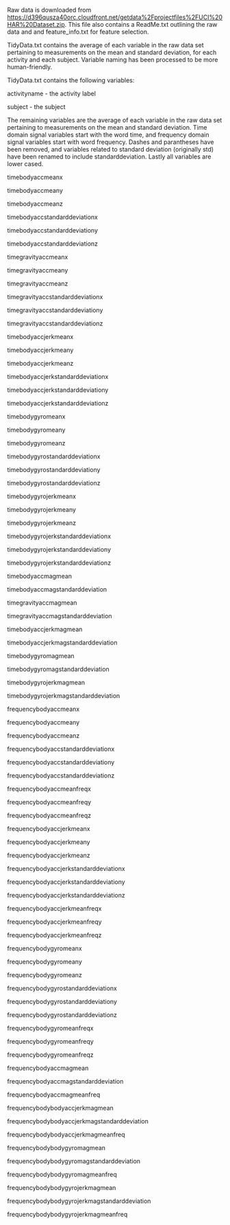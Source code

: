 Raw data is downloaded from https://d396qusza40orc.cloudfront.net/getdata%2Fprojectfiles%2FUCI%20HAR%20Dataset.zip.  This file also contains a ReadMe.txt outlining the raw data and and feature_info.txt for feature selection.  

TidyData.txt contains the average of each variable in the raw data set pertaining to measurements on the mean and standard deviation, for each activity and each subject.  Variable naming has been processed to be more human-friendly.  

TidyData.txt contains the following variables:

activityname - the activity label 

subject - the subject 

The remaining variables are the average of each variable in the raw data set pertaining to measurements on the mean and standard deviation.  Time domain signal variables start with the word time, and frequency domain signal variables start with word frequency.  Dashes and parantheses have been removed, and variables related to standard deviation (originally std) have been renamed to include standarddeviation.  Lastly all variables are lower cased.  

  
  timebodyaccmeanx  
  
  
  timebodyaccmeany  
   
  
  timebodyaccmeanz  
   
  
  timebodyaccstandarddeviationx  
   
  
  timebodyaccstandarddeviationy  
    
  
  timebodyaccstandarddeviationz  
   
  
  timegravityaccmeanx  
   
  
  timegravityaccmeany  
   
  
  timegravityaccmeanz  
   
  
  timegravityaccstandarddeviationx  
   
  
  timegravityaccstandarddeviationy  
  
  
  timegravityaccstandarddeviationz  
   
  
  timebodyaccjerkmeanx  
   
  
  timebodyaccjerkmeany  
  
  
  timebodyaccjerkmeanz  
   
  
  timebodyaccjerkstandarddeviationx  
  
  
  timebodyaccjerkstandarddeviationy  
   
  
  timebodyaccjerkstandarddeviationz  
   
  
  timebodygyromeanx  
     
  timebodygyromeany  
   
  
  timebodygyromeanz  
  
  
  timebodygyrostandarddeviationx  
  
  
  timebodygyrostandarddeviationy  
  
  
  timebodygyrostandarddeviationz  
  
  
  timebodygyrojerkmeanx  
   
  
  timebodygyrojerkmeany  
   
  
  timebodygyrojerkmeanz  
   
  
  timebodygyrojerkstandarddeviationx  
   
  
  timebodygyrojerkstandarddeviationy  
   
  
  timebodygyrojerkstandarddeviationz  
   
  
  timebodyaccmagmean  
  
  
  timebodyaccmagstandarddeviation  
   
  
  timegravityaccmagmean  
   
  
  timegravityaccmagstandarddeviation  
   
  
  timebodyaccjerkmagmean  
   
  
  timebodyaccjerkmagstandarddeviation  
   
  
  timebodygyromagmean  
   
  
  timebodygyromagstandarddeviation  
  
  
  timebodygyrojerkmagmean  
   
  
  timebodygyrojerkmagstandarddeviation  
  
  
  frequencybodyaccmeanx  
  
  
  frequencybodyaccmeany  
   
  
  frequencybodyaccmeanz  
   
  
  frequencybodyaccstandarddeviationx  
   
  
  frequencybodyaccstandarddeviationy  
   
  
  frequencybodyaccstandarddeviationz  
   
  
  frequencybodyaccmeanfreqx  
   
  
  frequencybodyaccmeanfreqy  
  
  
  frequencybodyaccmeanfreqz  
   
  
  frequencybodyaccjerkmeanx  
   
  
  frequencybodyaccjerkmeany  
   
  
  frequencybodyaccjerkmeanz  
   
  
  frequencybodyaccjerkstandarddeviationx  
  
  
  frequencybodyaccjerkstandarddeviationy  
   
  
  frequencybodyaccjerkstandarddeviationz  
   
  
  frequencybodyaccjerkmeanfreqx  
   
  
  frequencybodyaccjerkmeanfreqy  
   
  
  frequencybodyaccjerkmeanfreqz  
   
  
  frequencybodygyromeanx  
   
  
  frequencybodygyromeany  
  
  
  frequencybodygyromeanz  
   
  
  frequencybodygyrostandarddeviationx  
   
  
  frequencybodygyrostandarddeviationy  
  
  
  frequencybodygyrostandarddeviationz  
  
  
  frequencybodygyromeanfreqx  
   
  
  frequencybodygyromeanfreqy  
   
  
  frequencybodygyromeanfreqz  
  
  
  frequencybodyaccmagmean  
   
  
  frequencybodyaccmagstandarddeviation  
   
  
  frequencybodyaccmagmeanfreq  
   
  
  frequencybodybodyaccjerkmagmean  
   
  
  frequencybodybodyaccjerkmagstandarddeviation  
   
  
  frequencybodybodyaccjerkmagmeanfreq  
   
  
  frequencybodybodygyromagmean  
  
  
  frequencybodybodygyromagstandarddeviation  
   
  
  frequencybodybodygyromagmeanfreq  
   
  
  frequencybodybodygyrojerkmagmean  
   
  
  frequencybodybodygyrojerkmagstandarddeviation  
  
  
  frequencybodybodygyrojerkmagmeanfreq  
  

 


